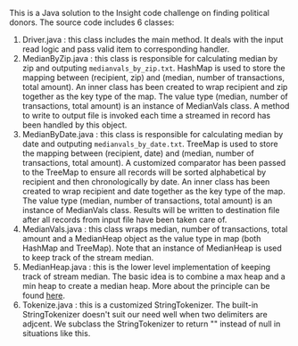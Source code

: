 This is a Java solution to the Insight code challenge on finding political donors. The source code includes 6 classes:
1. Driver.java : this class includes the main method. It deals with the input read logic and pass valid item to corresponding handler.
2. MedianByZip.java : this class is responsible for calculating median by zip and outputing `medianvals_by_zip.txt`. HashMap is used to store the mapping between (recipient, zip) and (median, number of transactions, total amount). An inner class has been created to wrap recipient and zip together as the key type of the map. The value type (median, number of transactions, total amount) is an instance of MedianVals class. A method to write to output file is invoked each time a streamed in record has been handled by this object.
3. MedianByDate.java : this class is responsible for calculating median by date and outputing `medianvals_by_date.txt`. TreeMap is used to store the mapping between (recipient, date) and (median, number of transactions, total amount). A customized comparator has been passed to the TreeMap to ensure all records will be sorted alphabetical by recipient and then chronologically by date. An inner class has been created to wrap recipient and date together as the key type of the map. The value type (median, number of transactions, total amount) is an instance of MedianVals class. Results will be written to destination file after all records from input file have been taken care of.
4. MedianVals.java : this class wraps median, number of transactions, total amount and a MedianHeap object as the value type in map (both HashMap and TreeMap). Note that an instance of MedianHeap is used to keep track of the stream median. 
5. MedianHeap.java : this is the lower level implementation of keeping track of stream median. The basic idea is to combine a max heap and a min heap to create a median heap. More about the principle can be found [here](https://stackoverflow.com/questions/15319561/how-to-implement-a-median-heap).
6. Tokenize.java : this is a customized StringTokenizer. The built-in StringTokenizer doesn't suit our need well when two delimiters are adjcent. We subclass the StringTokenizer to return "" instead of null in situations like this.